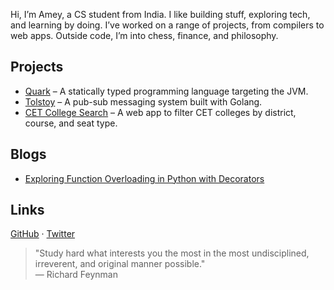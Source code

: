 Hi, I’m Amey, a CS student from India. I like building stuff, exploring tech, and learning by doing. I’ve worked on a range of projects, from compilers to web apps. Outside code, I’m into chess, finance, and philosophy.

## Projects

- [Quark](https://github.com/tervicke/quarkCompiler) – A statically typed programming language targeting the JVM.
- [Tolstoy](https://github.com/tervicke/tolstoy) – A pub-sub messaging system built with Golang.
- [CET College Search](https://github.com/tervicke/CET_college_search) – A web app to filter CET colleges by district, course, and seat type.

## Blogs
- [Exploring Function Overloading in Python with Decorators ](blogs/python_overloading.md)

## Links

[GitHub](https://github.com/tervicke) · [Twitter](https://twitter.com/tervicke)


> "Study hard what interests you the most in the most undisciplined, irreverent, and original manner possible."  
> — Richard Feynman
